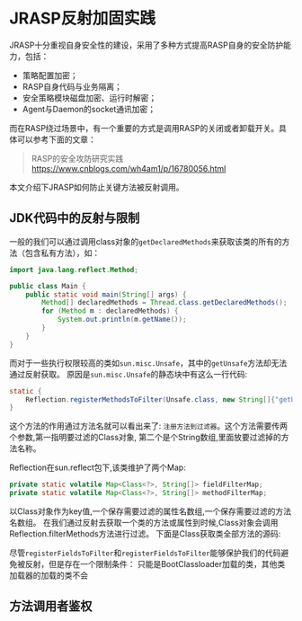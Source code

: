 # JRASP反射加固实践

JRASP十分重视自身安全性的建设，采用了多种方式提高RASP自身的安全防护能力，包括：
+ 策略配置加密；
+ RASP自身代码与业务隔离；
+ 安全策略模块磁盘加密、运行时解密；
+ Agent与Daemon的socket通讯加密；

而在RASP绕过场景中，有一个重要的方式是调用RASP的关闭或者卸载开关。具体可以参考下面的文章：
> RASP的安全攻防研究实践 https://www.cnblogs.com/wh4am1/p/16780056.html

本文介绍下JRASP如何防止关键方法被反射调用。

## JDK代码中的反射与限制

一般的我们可以通过调用class对象的`getDeclaredMethods`来获取该类的所有的方法（包含私有方法），如：
```java
import java.lang.reflect.Method;

public class Main {
    public static void main(String[] args) {
        Method[] declaredMethods = Thread.class.getDeclaredMethods();
        for (Method m : declaredMethods) {
            System.out.println(m.getName());
        }
    }
}
```
而对于一些执行权限较高的类如`sun.misc.Unsafe`，其中的`getUnsafe`方法却无法通过反射获取。
原因是`sun.misc.Unsafe`的静态块中有这么一行代码:
```java
static {
    Reflection.registerMethodsToFilter(Unsafe.class, new String[]{"getUnsafe"});
}
```
这个方法的作用通过方法名就可以看出来了: `注册方法到过滤器`。这个方法需要传两个参数,第一指明要过滤的Class对象,
第二个是个String数组,里面放要过滤掉的方法名称。

Reflection在sun.reflect包下,该类维护了两个Map:
```java
private static volatile Map<Class<?>, String[]> fieldFilterMap;
private static volatile Map<Class<?>, String[]> methodFilterMap;
```

以Class对象作为key值,一个保存需要过滤的属性名数组,一个保存需要过滤的方法名数组。
在我们通过反射去获取一个类的方法或属性到时候,Class对象会调用Reflection.filterMethods方法进行过滤。
下面是Class获取类全部方法的源码:


尽管`registerFieldsToFilter`和`registerFieldsToFilter`能够保护我们的代码避免被反射，但是存在一个限制条件：
只能是BootClassloader加载的类，其他类加载器的加载的类不会

## 方法调用者鉴权